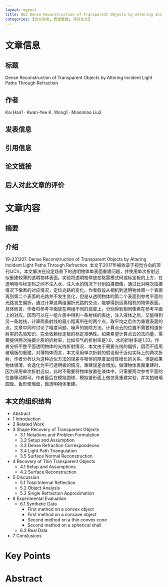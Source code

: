 ```yaml
---
layout: mypost
title: 062 Dense Reconstruction of Transparent Objects by Altering Incident Light Paths Through Refraction
categories: [论文阅读, 表面重建, 读完论文]
---
```



# 文章信息

## 标题

Dense Reconstruction of Transparent Objects by Altering Incident Light Paths Through Refraction

## 作者

Kai Han1 · Kwan-Yee K. Wong1 · Miaomiao Liu2

## 发表信息



## 引用信息


## 论文链接


## 后人对此文章的评价


# 文章内容

## 摘要

> 

## 介绍

​19-231207. Dense Reconstruction of Transparent Objects by Altering Incident Light Paths Through Refraction. 本文于2017年被收录于视觉方向的顶刊IJCV。本文解决在设定场景下的透明物体单表面重建问题，并使用单次折射近似重建较薄的透明物体表面。实验将透明物体放在格雷模式码或标定板的上方，在透明物与标定码之间不注入水、注入水的情况下分别拍摄图像，通过比对两次拍摄情况下像素的对应情况，定位光路的变化。作者假设从相机到透明物体第一个表面再到第二个表面的光路并不发生变化，但是从透明物体的第二个表面到参考平面的光路发生偏折，通过计算这两组偏折光路的交点，能够得到远离相机的物体表面。具体而言，作者将参考平面放在两组不同的高度上，分别得到相同像素在参考平面上的对应，因而可以在一组介质中得到一条射线的表达，注入液体之后，又能得到另一条射线，计算两条射线的最小距离所在的两个点，取平均之后作为重建表面的点，文章中同时讨论了精度问题、噪声的剔除方法。计算点云的位置不需要知道折射率的先验知识，完全依赖标定板的标定准确性。如果希望计算点云的法向量，需要提供两次拍摄介质的折射率，比如空气的折射率是1.0，水的折射率是1.33。作者分析平整平面透明物体的光线折射情况，本文由于需要光线的偏折，因而不适用玻璃板的重建。对薄物体而言，本文采用单次折射的假设用于近似实际上的两次折射，作者分析认为这种近似方法的误差与物体的厚度呈线性增长的关系，但是如果物体很薄，会退化为平行透明板的情况，重建误差会增加。做薄物体表面重建时，因为采用单次折射近似，此时不需要将物体放置在液体中，只需要两次参考平面的位置移动即可。作者最后在模拟圆球、模拟锥形面上做仿真重建实验，并实拍玻璃圆盘、鱼形玻璃盘，做透明物体重建。

## 本文的组织结构


- Abstract
- 1 Introduction
- 2 Related Work
- 3 Shape Recovery of Transparent Objects
  - 3.1 Notations and Problem Formulation
  - 3.2 Setup and Assumption
  - 3.3 Dense Refraction Correspondeces
  - 3.4 Light Path Triangulation
  - 3.5 Surface Normal Reconstruction
- 4 Recovery of Thin Transparent Objects
  - 4.1 Setup and Assumptions
  - 4.2 Surface Reconstruction
- 5 Discussion
  - 5.1 Total Internal Reflection
  - 5.2 Object Analysis
  - 5.3 Single Refraction Approximation
- 6 Experimental Evaluation
  - 6.1 Synthetic Data
    - First method on a convex object
    - First method on a concave object
    - Second method on a thin convex cone
    - Second method on a spherical shell
  - 6.2 Real Data
- 7 Conslusions


# Key Points

# Abstract 

